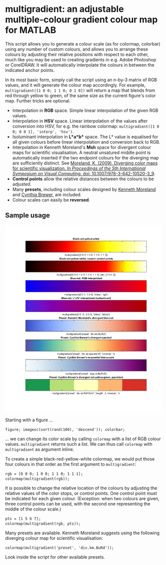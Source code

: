# multigradient: an adjustable multiple-colour gradient colour map for MATLAB

This script allows you to generate a colour scale (as for colormap, colorbar) using any number of custom colours, and allows you to arrange these colours by adjusting their relative positions with respect to each other, much like you may be used to creating gradients in e.g. Adobe Photoshop or CorelDRAW. It will automatically interpolate the colours in between the indicated anchor points.

In its most basic form, simply call the script using an n-by-3 matrix of RGB values, and it will generate the colour map accordingly. For example, `multigradient([1 0 0; 1 1 0; 0 1 0])` will return a map that blends from red through yellow to green, of the same size as the current figure's color map. Further tricks are optional.

* Interpolation in __RGB__ space. Simple linear interpolation of the given RGB values.
* Interpolation in __HSV__ space. Linear interpolation of the values after conversion into HSV, for e.g. the rainbow colormap: `multigradient([1 0 0; 0 0 1], 'interp', 'hsv')`.
* Isoluminant interpolation in __L\*a\*b\*__ space. The L* value is equalised for all given colours before linear interpolation and conversion back to RGB.
* Interpolation in Kenneth Moreland's __Msh__ space for divergent colour maps for scientific visualisation. A neutral unsatured middle point is automatically inserted if the two endpoint colours for the diverging map are sufficiently distinct. See [Moreland, K. (2009). Diverging color maps for scientific visualization. *In Proceedings of the 5th International Symposium on Visual Computing*. doi: 10.1007/978-3-642-10520-3_9](https://www.kennethmoreland.com/color-maps/ColorMapsExpanded.pdf).
* __Control points__ allow the relative distances between the colours to be adjusted.
* Many __presets__, including colour scales designed by [Kenneth Moreland](https://www.kennethmoreland.com) and [Cynthia Brewer](http://colorbrewer2.org), are included.
* Colour scales can easily be __reversed__. 


## Sample usage

![Sample colour scales](./samples.png)

Starting with a figure ...

```
figure; imagesc(sort(rand(100), 'descend')); colorbar;
```

... we can change its color scale by calling `colormap` with a list of RGB colour values. `multigradient` returns such a list. We can thus call `colormap` with `multigradient` as argument inline.

To create a simple black-red-yellow-white colormap, we would put those four colours in that order as the first argument to `multigradient`:

```
rgb = [0 0 0; 1 0 0; 1 1 0; 1 1 1];
colormap(multigradient(rgb));
```

It is possible to change the relative location of the colours by adjusting the relative values of the color stops, or control points. One control point must be indicated for each given colour. (Exception: when two colours are given, three control points can be used, with the second one representing the middle of the colour scale.)

``` 
pts = [1 5 6 7];
colormap(multigradient(rgb, pts));
```

Many presets are available. Kenneth Moreland suggests using the following diverging colour map for scientific visualisation:

```
colormap(multigradient('preset', 'div.km.BuRd'));
```

Look inside the script for other available presets.
